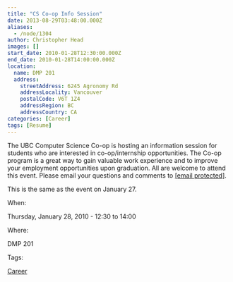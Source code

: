 ```yaml
---
title: "CS Co-op Info Session"
date: 2013-08-29T03:48:00.000Z
aliases:
  - /node/1304
author: Christopher Head
images: []
start_date: 2010-01-28T12:30:00.000Z
end_date: 2010-01-28T14:00:00.000Z
location:
  name: DMP 201
  address:
    streetAddress: 6245 Agronomy Rd
    addressLocality: Vancouver
    postalCode: V6T 1Z4
    addressRegion: BC
    addressCountry: CA
categories: [Career]
tags: [Resume]
---
```


The UBC Computer Science Co-op is hosting an information session for students who are interested in co-op/internship opportunities. The Co-op program is a great way to gain valuable work experience and to improve your employment opportunities upon graduation. All are welcome to attend this event. Please email your questions and comments to [\[email protected\]](/cdn-cgi/l/email-protection#2645554549495666455508534445084547).

This is the same as the event on January 27.

When: 

Thursday, January 28, 2010 - 12:30 to 14:00

Where: 

DMP 201

Tags: 

[Career](/career)
